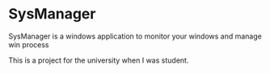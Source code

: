 # SysManager
SysManager is a windows application to monitor your windows and manage win process

This is a project for the university when I was student.

